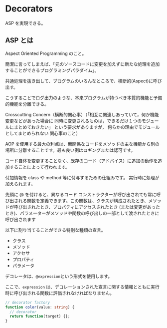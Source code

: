 # Decorators

ASP を実現できる。

## ASP とは

Aspect Oriented Programming のこと。

簡潔に言ってしまえば、「元のソースコードに変更を加えずに新たな処理を追加することができるプログラミングパラダイム」。

共通処理を抜き出して、プログラムのいろんなところで、横断的(Aspect)に呼び出す。

こうすることでログ出力のような、本来プログラムが持つべき本質的機能と予備的機能を分離できる。

Crosscutting Concern（横断的関心事）（「相互に関連しあっていて，何か機能変更などがあった場合に 同時に変更されるものは，できるだけ１つのモジュールにまとめておきたい」 という要求がありますが， 何らかの理由でモジュールとしてまとめられない 関心事のこと）

AOP を使用する最大の利点は、無関係なコードをメソッドの主な機能から別の場所に分離することです。最も良い例はロギングまたは認可です。

コード自体を変更することなく、既存のコード（アドバイス）に追加の動作を追加することによって行われます。

付加情報を class や method 等に付与するための仕組みです。
実行時に処理が加えられます。

先頭に @ を付けると、異なるコード コンストラクターが呼び出されても常に呼び出される関数を定義できます。この関数は、クラスが構成されたとき、メソッドが呼び出されたとき、プロパティにアクセスされたとき (または変更があったとき)、パラメーターがメソッドや関数の呼び出しの一部として渡されたときに呼び出されます

以下に割り当てることができる特別な種類の宣言。

- クラス
- メソッド
- アクセサ
- プロパティ
- パラメータ

デコレータは、`@expression`という形式を使用します。

ここで、`expression` は、デコレーションされた宣言に関する情報とともに実行時に呼び出される関数に評価されなければなりません。

```ts
// decorator factory
function color(value: string) {
  // decorator
  return function(target) {};
}
```
